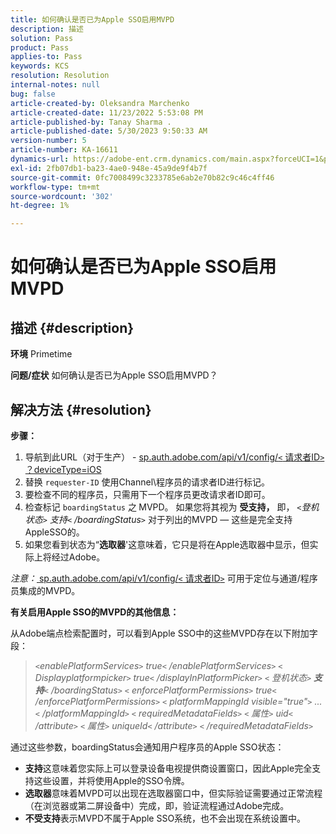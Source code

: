 ```yaml
---
title: 如何确认是否已为Apple SSO启用MVPD
description: 描述
solution: Pass
product: Pass
applies-to: Pass
keywords: KCS
resolution: Resolution
internal-notes: null
bug: false
article-created-by: Oleksandra Marchenko
article-created-date: 11/23/2022 5:53:08 PM
article-published-by: Tanay Sharma .
article-published-date: 5/30/2023 9:50:33 AM
version-number: 5
article-number: KA-16611
dynamics-url: https://adobe-ent.crm.dynamics.com/main.aspx?forceUCI=1&pagetype=entityrecord&etn=knowledgearticle&id=6021c6ae-576b-ed11-9561-6045bd006b25
exl-id: 2fb07db1-ba23-4ae0-948e-45a9de9f4b7f
source-git-commit: 0fc7008499c3233785e6ab2e70b82c9c46c4ff46
workflow-type: tm+mt
source-wordcount: '302'
ht-degree: 1%

---
```


# 如何确认是否已为Apple SSO启用MVPD

## 描述 {#description}

<b>环境</b>
Primetime


<b>问题/症状</b>
如何确认是否已为Apple SSO启用MVPD？


## 解决方法 {#resolution}

<b>步骤：</b>
1. 导航到此URL（对于生产） - [sp.auth.adobe.com/api/v1/config/`<` 请求者ID`>` ？deviceType=iOS](http://sp.auth.adobe.com/api/v1/config/ABC?deviceType=iOS)
2. 替换 `requester-ID` 使用Channel\程序员的请求者ID进行标记。
3. 要检查不同的程序员，只需用下一个程序员更改请求者ID即可。
4. 检查标记 `boardingStatus` 之<b> </b>MVPD。 如果您将其视为 <b>受支持，</b> 即， *`<`登机状态`>` 支持`<` /boardingStatus`>`* 对于列出的MVPD — 这些是完全支持AppleSSO的。
5. 如果您看到状态为“<b>选取器</b>&#39;这意味着，它只是将在Apple选取器中显示，但实际上将经过Adobe。


*注意：*[ sp.auth.adobe.com/api/v1/config/`<` 请求者ID`>`](http://sp.auth.adobe.com/api/v1/config/ABC?deviceType=iOS) 可用于定位与通道/程序员集成的MVPD。

<b>有关启用Apple SSO的MVPD的其他信息：</b>

从Adobe端点检索配置时，可以看到Apple SSO中的这些MVPD存在以下附加字段：


> *`<`enablePlatformServices`>` true`<` /enablePlatformServices`>`
> `<` Displayplatformpicker`>` true`<` /displayInPlatformPicker`>`
> `<` 登机状态`>` <b>支持</b>`<` /boardingStatus`>`
> `<` enforcePlatformPermissions`>` true`<` /enforcePlatformPermissions`>`
> `<` platformMappingId visible=&quot;true&quot;`>` ...`<` /platformMappingId`>`
> `<` requiredMetadataFields`>`
> `<` 属性`>` uid`<` /attribute`>`
> `<` 属性`>` uniqueId`<` /attribute`>`
> `<` /requiredMetadataFields`>`*


通&#x200B;过这些参数，boardingStatus&#x200B;会通知用户程序员的Apple SSO状态：

- <b>支持</b>这&#x200B;意味着您实际上可以登录设备电视提供商设置窗口，因此Apple完全支持这些设置，并将使用Apple的SSO令牌。
- <b>选取器</b>意&#x200B;味着MVPD可以出现在选取器窗口中，但实际验证需要通过正常流程（在浏览器或第二屏设备中）完成，即，验证流程通过Adobe完成。
- <b>不受支持</b>表&#x200B;示MVPD不属于Apple SSO系统，也不会出现在系统设置中。
